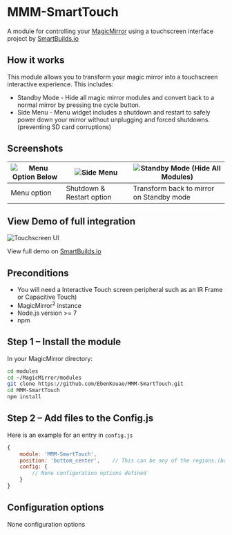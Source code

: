 # MMM-SmartTouch

A module for controlling your [MagicMirror](https://github.com/MichMich/MagicMirror) using a touchscreen interface project by [SmartBuilds.io](http:smartbuilds.io)

## How it works

This module allows you to transform your magic mirror into a touchscreen interactive experience. This includes:
* Standby Mode - Hide all magic mirror modules and convert back to a normal mirror by pressing tne cycle button.
* Side Menu - Menu widget includes a shutdown and restart to safely power down your mirror without unplugging and forced shutdowns. (preventing SD card corruptions)

## Screenshots

| ![Menu Option Below](img/readme/default-ui.png) | ![Side Menu](img/readme/side-menu.png) | ![Standby Mode (Hide All Modules)](img/readme/standby-mode.png) |
|---|---|---|
| Menu option | Shutdown & Restart option | Transform back to mirror on Standby mode |

## View Demo of full integration

![Touchscreen UI](img/readme/touchscreen-ui.png)

View full demo on [SmartBuilds.io](http:smartbuilds.io)

## Preconditions

* You will need a Interactive Touch screen peripheral such as an IR Frame or Capacitive Touch)
* MagicMirror<sup>2</sup> instance
* Node.js version >= 7
* npm

## Step 1 – Install the module

In your MagicMirror directory:

```bash 
cd modules
cd ~/MagicMirror/modules
git clone https://github.com/EbenKouao/MMM-SmartTouch.git
cd MMM-SmartTouch
npm install
```

## Step 2 – Add files to the Config.js

Here is an example for an entry in `config.js`

```javascript
{
    module: 'MMM-SmartTouch',
    position: 'bottom_center',    // This can be any of the regions.(bottom-center Recommended)
    config: {
        // None configuration options defined
    }
}
```

## Configuration options

None configuration options
